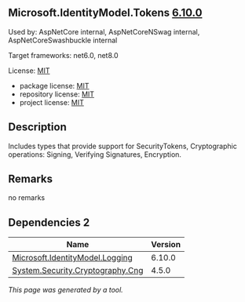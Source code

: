 Microsoft.IdentityModel.Tokens [6.10.0](https://www.nuget.org/packages/Microsoft.IdentityModel.Tokens/6.10.0)
--------------------

Used by: AspNetCore internal, AspNetCoreNSwag internal, AspNetCoreSwashbuckle internal

Target frameworks: net6.0, net8.0

License: [MIT](../../../../licenses/mit) 

- package license: [MIT](https://licenses.nuget.org/MIT) 
- repository license: [MIT](https://github.com/AzureAD/azure-activedirectory-identitymodel-extensions-for-dotnet) 
- project license: [MIT](https://github.com/AzureAD/azure-activedirectory-identitymodel-extensions-for-dotnet) 

Description
-----------
Includes types that provide support for SecurityTokens, Cryptographic operations: Signing, Verifying Signatures, Encryption.

Remarks
-----------
no remarks


Dependencies 2
-----------

|Name|Version|
|----------|:----|
|[Microsoft.IdentityModel.Logging](../../../../packages/nuget.org/microsoft.identitymodel.logging/6.10.0)|6.10.0|
|[System.Security.Cryptography.Cng](../../../../packages/nuget.org/system.security.cryptography.cng/4.5.0)|4.5.0|

*This page was generated by a tool.*